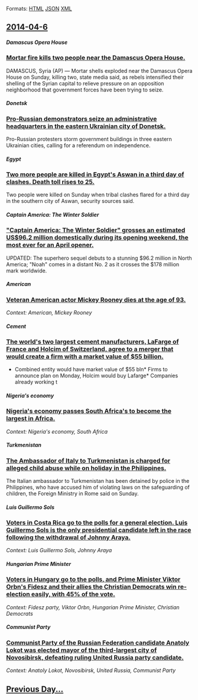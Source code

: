 
Formats: [HTML](2014/04/6/index.html)  [JSON](2014/04/6/index.json)  [XML](2014/04/6/index.xml)  

## [2014-04-6](/news/2014/04/6/index.md)

##### Damascus Opera House
### [Mortar fire kills two people near the Damascus Opera House. ](/news/2014/04/6/mortar-fire-kills-two-people-near-the-damascus-opera-house.md)
DAMASCUS, Syria (AP) — Mortar shells exploded near the Damascus Opera House on Sunday, killing two, state media said, as rebels intensified their shelling of the Syrian capital to relieve pressure on an opposition neighborhood that government forces have been trying to seize.

##### Donetsk
### [Pro-Russian demonstrators seize an administrative headquarters in the eastern Ukrainian city of Donetsk. ](/news/2014/04/6/pro-russian-demonstrators-seize-an-administrative-headquarters-in-the-eastern-ukrainian-city-of-donetsk.md)
Pro-Russian protesters storm government buildings in three eastern Ukrainian cities, calling for a referendum on independence.

##### Egypt
### [Two more people are killed in Egypt's Aswan in a third day of clashes. Death toll rises to 25. ](/news/2014/04/6/two-more-people-are-killed-in-egypt-s-aswan-in-a-third-day-of-clashes-death-toll-rises-to-25.md)
Two people were killed on Sunday when tribal clashes flared for a third day in the southern city of Aswan, security sources said.

##### Captain America: The Winter Soldier
### ["Captain America: The Winter Soldier" grosses an estimated US$96.2 million domestically during its opening weekend, the most ever for an April opener. ](/news/2014/04/6/captain-america-the-winter-soldier-grosses-an-estimated-us-96-2-million-domestically-during-its-opening-weekend-the-most-ever-for-an-apr.md)
UPDATED: The superhero sequel debuts to a stunning $96.2 million in North America; &quot;Noah&quot; comes in a distant No. 2 as it crosses the $178 million mark worldwide. 

##### American
### [Veteran American actor Mickey Rooney dies at the age of 93. ](/news/2014/04/6/veteran-american-actor-mickey-rooney-dies-at-the-age-of-93.md)
_Context: American, Mickey Rooney_

##### Cement
### [The world's two largest cement manufacturers, LaFarge of France and Holcim of Switzerland, agree to a merger that would create a firm with a market value of $55 billion. ](/news/2014/04/6/the-world-s-two-largest-cement-manufacturers-lafarge-of-france-and-holcim-of-switzerland-agree-to-a-merger-that-would-create-a-firm-with-a.md)
* Combined entity would have market value of $55 bln* Firms to announce plan on Monday, Holcim would buy Lafarge* Companies already working t

##### Nigeria's economy
### [Nigeria's economy passes South Africa's to become the largest in Africa. ](/news/2014/04/6/nigeria-s-economy-passes-south-africa-s-to-become-the-largest-in-africa.md)
_Context: Nigeria's economy, South Africa_

##### Turkmenistan
### [The Ambassador of Italy to Turkmenistan is charged for alleged child abuse while on holiday in the Philippines. ](/news/2014/04/6/the-ambassador-of-italy-to-turkmenistan-is-charged-for-alleged-child-abuse-while-on-holiday-in-the-philippines.md)
The Italian ambassador to Turkmenistan has been detained by police in the Philippines, who have accused him of violating laws on the safeguarding of children, the Foreign Ministry in Rome said on Sunday.

##### Luis Guillermo Sols
### [Voters in Costa Rica go to the polls for a general election. Luis Guillermo Sols is the only presidential candidate left in the race following the withdrawal of Johnny Araya. ](/news/2014/04/6/voters-in-costa-rica-go-to-the-polls-for-a-general-election-luis-guillermo-solis-is-the-only-presidential-candidate-left-in-the-race-follow.md)
_Context: Luis Guillermo Sols, Johnny Araya_

##### Hungarian Prime Minister
### [Voters in Hungary go to the polls, and Prime Minister Viktor Orbn's Fidesz and their allies the Christian Democrats win re-election easily, with 45% of the vote. ](/news/2014/04/6/voters-in-hungary-go-to-the-polls-and-prime-minister-viktor-orban-s-fidesz-and-their-allies-the-christian-democrats-win-re-election-easily.md)
_Context: Fidesz party, Viktor Orbn, Hungarian Prime Minister, Christian Democrats_

##### Communist Party
### [Communist Party of the Russian Federation candidate Anatoly Lokot was elected mayor of the third-largest city of Novosibirsk, defeating ruling United Russia party candidate. ](/news/2014/04/6/communist-party-of-the-russian-federation-candidate-anatoly-lokot-was-elected-mayor-of-the-third-largest-city-of-novosibirsk-defeating-ruli.md)
_Context: Anatoly Lokot, Novosibirsk, United Russia, Communist Party_

## [Previous Day...](/news/2014/04/5/index.md)

